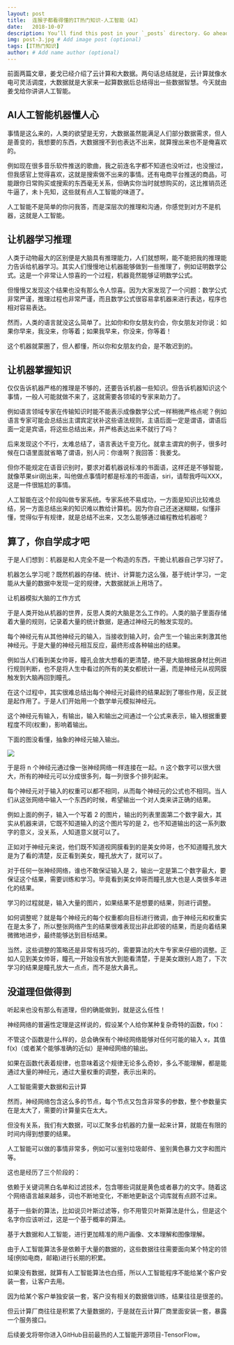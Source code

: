```yaml
---
layout: post
title:  连猴子都看得懂的IT热门知识-人工智能（AI）
date:   2018-10-07
description: You’ll find this post in your `_posts` directory. Go ahead and edit it and re-build the site to see your changes. # Add post description (optional)
img: post-3.jpg # Add image post (optional)
tags: [IT热门知识]
author: # Add name author (optional)
---
```

前面两篇文章，姜戈已经介绍了云计算和大数据。两句话总结就是，云计算就像水电可灵活调度，大数据就是大家来一起算数据后总结得出一些数据智慧。今天就由姜戈给你讲讲人工智能。

## AI人工智能机器懂人心

事情是这么来的，人类的欲望是无穷，大数据虽然能满足人们部分数据需求，但人是善变的，我想要的东西，大数据搜不到也表达不出来，就算搜出来也不是俺喜欢的。

例如现在很多音乐软件推送的歌曲，我之前连名字都不知道也没听过，也没搜过，但我感官上觉得喜欢，这就是搜索做不出来的事情。还有电商平台推送的商品，可能跟你日常购买或搜索的东西毫无关系，但确实你当时就想购买的，这比推销员还牛逼了，未卜先知，这些就有点人工智能的味道了。

人工智能不是简单的你问我答，而是深层次的推理和沟通，你感觉到对方不是机器，这就是人工智能。

## 让机器学习推理

人类于动物最大的区别便是大脑具有推理能力，人们就想啊，能不能把我的推理能力告诉给机器学习。其实人们慢慢地让机器能够做到一些推理了，例如证明数学公式。这是一个非常让人惊喜的一个过程，机器竟然能够证明数学公式。

但慢慢又发现这个结果也没有那么令人惊喜。因为大家发现了一个问题：数学公式非常严谨，推理过程也非常严谨，而且数学公式很容易拿机器来进行表达，程序也相对容易表达。

然而，人类的语言就没这么简单了。比如你和你女朋友约会，你女朋友对你说：如果你早来，我没来，你等着；如果我早来，你没来，你等着！

这个机器就蒙圈了，但人都懂，所以你和女朋友约会，是不敢迟到的。

## 让机器掌握知识

仅仅告诉机器严格的推理是不够的，还要告诉机器一些知识。但告诉机器知识这个事情，一般人可能就做不来了，这就需要各领域的专家来助力了。

例如语言领域专家在传输知识时能不能表示成像数学公式一样稍微严格点呢？例如语言专家可能会总结出主谓宾定状补这些语法规则，主语后面一定是谓语，谓语后面一定是宾语，将这些总结出来，并严格表达出来不就行了吗？

后来发现这个不行，太难总结了，语言表达千变万化。就拿主谓宾的例子，很多时候在口语里面就省略了谓语，别人问：你谁啊？我回答：我姜戈。

但你不能规定在语音识别时，要求对着机器说标准的书面语，这样还是不够智能，就像苹果siri刚出来，叫他做点事情时都是标准的书面语，siri，请帮我呼叫XXX，这是一件很尴尬的事情。

人工智能在这个阶段叫做专家系统。专家系统不易成功，一方面是知识比较难总结，另一方面总结出来的知识难以教给计算机。因为你自己还迷迷糊糊，似懂非懂，觉得似乎有规律，就是总结不出来，又怎么能够通过编程教给机器呢？

## 算了，你自学成才吧

于是人们想到：机器是和人完全不是一个构造的东西，干脆让机器自己学习好了。

机器怎么学习呢？既然机器的存储、统计、计算能力这么强，基于统计学习，一定能从大量的数据中发现一定的规律，大数据就派上用场了。

让机器模拟大脑的工作方式

于是人类开始从机器的世界，反思人类的大脑是怎么工作的。人类的脑子里面存储着大量的规则，记录着大量的统计数据，是通过神经元的触发实现的。

每个神经元有从其他神经元的输入，当接收到输入时，会产生一个输出来刺激其他神经元。于是大量的神经元相互反应，最终形成各种输出的结果。

例如当人们看到美女帅哥，瞳孔会放大想看的更清楚，绝不是大脑根据身材比例进行规则判断，也不是将人生中看过的所有的美女都统计一遍，而是神经元从视网膜触发到大脑再回到瞳孔。

在这个过程中，其实很难总结出每个神经元对最终的结果起到了哪些作用，反正就是起作用了。于是人们开始用一个数学单元模拟神经元。

这个神经元有输入，有输出，输入和输出之间通过一个公式来表示，输入根据重要程度不同(权重)，影响着输出。

下面的图没看懂，抽象的神经元输入输出。

![](https://upload-images.jianshu.io/upload_images/13813710-fb436dbf87fb88f4.jpg?imageMogr2/auto-orient/strip%7CimageView2/2/w/1240)

于是将 n 个神经元通过像一张神经网络一样连接在一起。n 这个数字可以很大很大，所有的神经元可以分成很多列，每一列很多个排列起来。

每个神经元对于输入的权重可以都不相同，从而每个神经元的公式也不相同。当人们从这张网络中输入一个东西的时候，希望输出一个对人类来讲正确的结果。

例如上面的例子，输入一个写着 2 的图片，输出的列表里面第二个数字最大，其实从机器来讲，它既不知道输入的这个图片写的是 2，也不知道输出的这一系列数字的意义，没关系，人知道意义就可以了。

正如对于神经元来说，他们既不知道视网膜看到的是美女帅哥，也不知道瞳孔放大是为了看的清楚，反正看到美女，瞳孔放大了，就可以了。

对于任何一张神经网络，谁也不敢保证输入是 2，输出一定是第二个数字最大，要保证这个结果，需要训练和学习。毕竟看到美女帅哥而瞳孔放大也是人类很多年进化的结果。

学习的过程就是，输入大量的图片，如果结果不是想要的结果，则进行调整。

如何调整呢？就是每个神经元的每个权重都向目标进行微调，由于神经元和权重实在是太多了，所以整张网络产生的结果很难表现出非此即彼的结果，而是向着结果微微地进步，最终能够达到目标结果。

当然，这些调整的策略还是非常有技巧的，需要算法的大牛专家来仔细的调整。正如人见到美女帅哥，瞳孔一开始没有放大到能看清楚，于是美女跟别人跑了，下次学习的结果是瞳孔放大一点点，而不是放大鼻孔。

## 没道理但做得到

听起来也没有那么有道理，但的确能做到，就是这么任性！

神经网络的普遍性定理是这样说的，假设某个人给你某种复杂奇特的函数，f(x)：


不管这个函数是什么样的，总会确保有个神经网络能够对任何可能的输入 x，其值 f(x)（或者某个能够准确的近似）是神经网络的输出。

如果在函数代表着规律，也意味着这个规律无论多么奇妙，多么不能理解，都是能通过大量的神经元，通过大量权重的调整，表示出来的。

人工智能需要大数据和云计算

然而，神经网络包含这么多的节点，每个节点又包含非常多的参数，整个参数量实在是太大了，需要的计算量实在太大。

但没有关系，我们有大数据，可以汇聚多台机器的力量一起来计算，就能在有限的时间内得到想要的结果。

人工智能可以做的事情非常多，例如可以鉴别垃圾邮件、鉴别黄色暴力文字和图片等。

这也是经历了三个阶段的：

依赖于关键词黑白名单和过滤技术，包含哪些词就是黄色或者暴力的文字。随着这个网络语言越来越多，词也不断地变化，不断地更新这个词库就有点顾不过来。

基于一些新的算法，比如说贝叶斯过滤等，你不用管贝叶斯算法是什么，但是这个名字你应该听过，这是一个基于概率的算法。

基于大数据和人工智能，进行更加精准的用户画像、文本理解和图像理解。

由于人工智能算法多是依赖于大量的数据的，这些数据往往需要面向某个特定的领域(例如电商，邮箱)进行长期的积累。

如果没有数据，就算有人工智能算法也白搭，所以人工智能程序不能给某个客户安装一套，让客户去用。

因为给某个客户单独安装一套，客户没有相关的数据做训练，结果往往是很差的。

但云计算厂商往往是积累了大量数据的，于是就在云计算厂商里面安装一套，暴露一个服务接口。

后续姜戈将带你进入GitHub目前最热的人工智能开源项目-TensorFlow。
